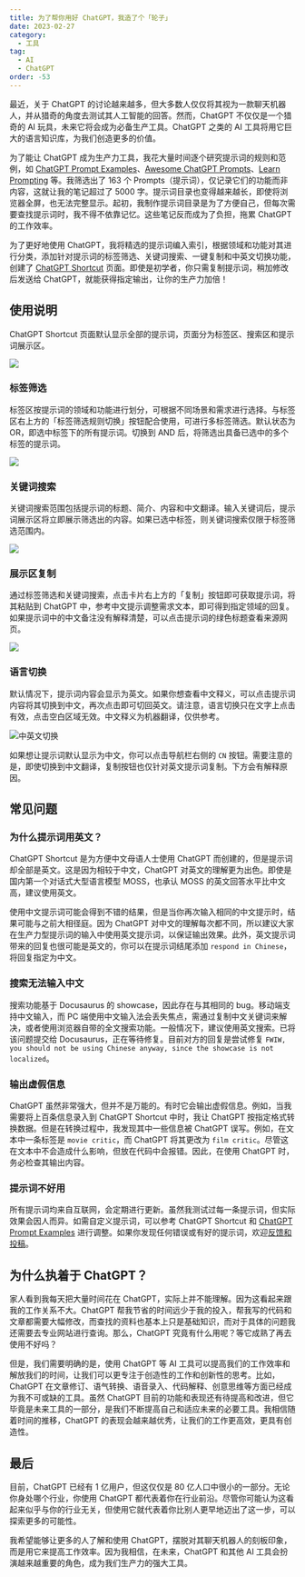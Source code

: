 ```yaml
---
title: 为了帮你用好 ChatGPT，我造了个「轮子」
date: 2023-02-27
category:
  - 工具
tag:
  - AI
  - ChatGPT
order: -53
---
```


最近，关于 ChatGPT 的讨论越来越多，但大多数人仅仅将其视为一款聊天机器人，并从猎奇的角度去测试其人工智能的回答。然而，ChatGPT 不仅仅是一个猎奇的 AI 玩具，未来它将会成为必备生产工具。ChatGPT 之类的 AI 工具将用它巨大的语言知识库，为我们创造更多的价值。

为了能让 ChatGPT 成为生产力工具，我花大量时间逐个研究提示词的规则和范例，如 [ChatGPT Prompt Examples](https://platform.openai.com/examples)、[Awesome ChatGPT Prompts](https://github.com/f/awesome-chatgpt-prompts)、[Learn Prompting](https://learnprompting.org/) 等。我筛选出了 163 个 Prompts（提示词），仅记录它们的功能而非内容，这就让我的笔记超过了 5000 字。提示词目录也变得越来越长，即使将浏览器全屏，也无法完整显示。起初，我制作提示词目录是为了方便自己，但每次需要查找提示词时，我不得不依靠记忆。这些笔记反而成为了负担，拖累 ChatGPT 的工作效率。

为了更好地使用 ChatGPT，我将精选的提示词编入索引，根据领域和功能对其进行分类，添加针对提示词的标签筛选、关键词搜索、一键复制和中英文切换功能，创建了 [ChatGPT Shortcut](https://newzone.top/chatgpt/) 页面。即使是初学者，你只需复制提示词，稍加修改后发送给 ChatGPT，就能获得指定输出，让你的生产力加倍！

## 使用说明

ChatGPT Shortcut 页面默认显示全部的提示词，页面分为标签区、搜索区和提示词展示区。

![](http://tc.seoipo.com/2023-02-28-10-30-20.png)

### 标签筛选

标签区按提示词的领域和功能进行划分，可根据不同场景和需求进行选择。与标签区右上方的「标签筛选规则切换」按钮配合使用，可进行多标签筛选。默认状态为 OR，即选中标签下的所有提示词。切换到 AND 后，将筛选出具备已选中的多个标签的提示词。

![](http://tc.seoipo.com/2023-02-28-10-31-01.png)

### 关键词搜索

关键词搜索范围包括提示词的标题、简介、内容和中文翻译。输入关键词后，提示词展示区将立即展示筛选出的内容。如果已选中标签，则关键词搜索仅限于标签筛选范围内。

![](http://tc.seoipo.com/2023-02-28-10-31-10.png)

### 展示区复制

通过标签筛选和关键词搜索，点击卡片右上方的「复制」按钮即可获取提示词，将其粘贴到 ChatGPT 中，参考中文提示调整需求文本，即可得到指定领域的回复。如果提示词中的中文备注没有解释清楚，可以点击提示词的绿色标题查看来源网页。

![](http://tc.seoipo.com/2023-02-28-10-31-19.png)

### 语言切换

默认情况下，提示词内容会显示为英文。如果你想查看中文释义，可以点击提示词内容将其切换到中文，再次点击即可切回英文。请注意，语言切换只在文字上点击有效，点击空白区域无效。中文释义为机器翻译，仅供参考。

![中英文切换](http://tc.seoipo.com/chatgptshortcut_encn.gif)

如果想让提示词默认显示为中文，你可以点击导航栏右侧的 `CN` 按钮。需要注意的是，即使切换到中文翻译，复制按钮也仅针对英文提示词复制。下方会有解释原因。

## 常见问题

### 为什么提示词用英文？

ChatGPT Shortcut 是为方便中文母语人士使用 ChatGPT 而创建的，但是提示词却全部是英文。这是因为相较于中文，ChatGPT 对英文的理解更为出色。即使是国内第一个对话式大型语言模型 MOSS，也承认 MOSS 的英文回答水平比中文高，建议使用英文。

使用中文提示词可能会得到不错的结果，但是当你再次输入相同的中文提示时，结果可能与之前大相径庭。因为 ChatGPT 对中文的理解每次都不同，所以建议大家在生产力型提示词的输入中使用英文提示词，以保证输出效果。此外，英文提示词带来的回复也很可能是英文的，你可以在提示词结尾添加 `respond in Chinese`，将回复指定为中文。

### 搜索无法输入中文

搜索功能基于 Docusaurus 的 showcase，因此存在与其相同的 bug。移动端支持中文输入，而 PC 端使用中文输入法会丢失焦点，需通过复制中文关键词来解决，或者使用浏览器自带的全文搜索功能。一般情况下，建议使用英文搜索。已将该问题提交给 Docusaurus，正在等待修复。目前对方的回复是尝试修复 `FWIW, you should not be using Chinese anyway, since the showcase is not localized`。

### 输出虚假信息

ChatGPT 虽然非常强大，但并不是万能的。有时它会输出虚假信息。例如，当我需要将上百条信息录入到 ChatGPT Shortcut 中时，我让 ChatGPT 按指定格式转换数据。但是在转换过程中，我发现其中一些信息被 ChatGPT 误写。例如，在文本中一条标签是 `movie critic`，而 ChatGPT 将其更改为 `film critic`。尽管这在文本中不会造成什么影响，但放在代码中会报错。因此，在使用 ChatGPT 时，务必检查其输出内容。

### 提示词不好用

所有提示词均来自互联网，会定期进行更新。虽然我测试过每一条提示词，但实际效果会因人而异。如需自定义提示词，可以参考 ChatGPT Shortcut 和 [ChatGPT Prompt Examples](https://platform.openai.com/examples) 进行调整。如果你发现任何错误或有好的提示词，欢迎[反馈和投稿](https://github.com/rockbenben/ChatGPT-Shortcut/issues/new)。

## 为什么执着于 ChatGPT？

家人看到我每天把大量时间花在 ChatGPT，实际上并不能理解。因为这看起来跟我的工作关系不大。ChatGPT 帮我节省的时间远少于我的投入，帮我写的代码和文章都需要大幅修改，而查找的资料也基本上只是基础知识，而对于具体的问题我还需要去专业网站进行查询。那么，ChatGPT 究竟有什么用呢？等它成熟了再去使用不好吗？

但是，我们需要明确的是，使用 ChatGPT 等 AI 工具可以提高我们的工作效率和解放我们的时间，让我们可以更专注于创造性的工作和创新性的思考。比如，ChatGPT 在文章修订、语气转换、语音录入、代码解释、创意思维等方面已经成为我不可或缺的工具。虽然 ChatGPT 目前的功能和表现还有待提高和改进，但它毕竟是未来工具的一部分，是我们不断提高自己和适应未来的必要工具。我相信随着时间的推移，ChatGPT 的表现会越来越优秀，让我们的工作更高效，更具有创造性。

## 最后

目前，ChatGPT 已经有 1 亿用户，但这仅仅是 80 亿人口中很小的一部分。无论你身处哪个行业，你使用 ChatGPT 都代表着你在行业前沿。尽管你可能认为这看起来似乎与你的行业无关，但使用它就代表着你比别人更早地迈出了这一步，可以探索更多的可能性。

我希望能够让更多的人了解和使用 ChatGPT，摆脱对其聊天机器人的刻板印象，而是用它来提高工作效率。因为我相信，在未来，ChatGPT 和其他 AI 工具会扮演越来越重要的角色，成为我们生产力的强大工具。
